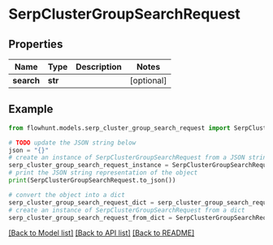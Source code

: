 # SerpClusterGroupSearchRequest


## Properties

Name | Type | Description | Notes
------------ | ------------- | ------------- | -------------
**search** | **str** |  | [optional] 

## Example

```python
from flowhunt.models.serp_cluster_group_search_request import SerpClusterGroupSearchRequest

# TODO update the JSON string below
json = "{}"
# create an instance of SerpClusterGroupSearchRequest from a JSON string
serp_cluster_group_search_request_instance = SerpClusterGroupSearchRequest.from_json(json)
# print the JSON string representation of the object
print(SerpClusterGroupSearchRequest.to_json())

# convert the object into a dict
serp_cluster_group_search_request_dict = serp_cluster_group_search_request_instance.to_dict()
# create an instance of SerpClusterGroupSearchRequest from a dict
serp_cluster_group_search_request_from_dict = SerpClusterGroupSearchRequest.from_dict(serp_cluster_group_search_request_dict)
```
[[Back to Model list]](../README.md#documentation-for-models) [[Back to API list]](../README.md#documentation-for-api-endpoints) [[Back to README]](../README.md)



